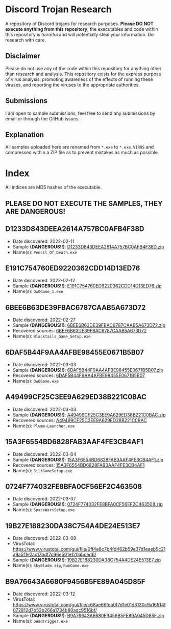 # Discord Trojan Research
A repository of Discord trojans for research purposes. **Please DO NOT execute anything from this repository**, the executables and code within this repository is harmful and will potentially steal your information. Do research with care.

## Disclaimer
Please do not use any of the code within this repository for anything other than research and analysis. This repository exists for the express purpose of virus analysis, promoting awareness of the effects of running these viruses, and reporting the viruses to the appropriate authorities.

## Submissions
I am open to sample submissions, feel free to send any submissions by email or through the GitHub issues.

## Explanation
All samples uploaded here are renamed from `*.exe` to `*.exe.VIRUS` and compressed within a ZIP file as to prevent mistakes as much as possible.

# Index
All indices are MD5 hashes of the executable.

## **PLEASE DO NOT EXECUTE THE SAMPLES, THEY ARE DANGEROUS!**

## D1233D843DEEA2614A757BC0AFB4F38D
 - Date discovered: 2022-02-11
 - Sample **(DANGEROUS!!)**: [D1233D843DEEA2614A757BC0AFB4F38D.zip](./Live%20Samples/D1233D843DEEA2614A757BC0AFB4F38D.zip)
 - Name(s): `Pencil_Of_Death.exe`

## E191C754760ED9220362CDD14D13ED76
 - Date discovered: 2022-02-12
 - Sample **(DANGEROUS!!)**: [E191C754760ED9220362CDD14D13ED76.zip](./Live%20Samples/E191C754760ED9220362CDD14D13ED76.zip)
 - Name(s): `OwOGame_1.exe`

## 6BEE6B63DE39FBAC6787CAAB5A673D72
 - Date discovered: 2022-02-27
 - Sample **(DANGEROUS!!)**: [6BEE6B63DE39FBAC6787CAAB5A673D72.zip](./Live%20Samples/6BEE6B63DE39FBAC6787CAAB5A673D72.zip)
 - Recovered sources: [6BEE6B63DE39FBAC6787CAAB5A673D72](./Recovered%20Sources/6BEE6B63DE39FBAC6787CAAB5A673D72)
 - Name(s): `Blacktails_Game_Setup.exe`

## 6DAF5B44F9AA4AFBE98455E0671B5B07
 - Date discovered: 2022-03-03
 - Sample **(DANGEROUS!!)**: [6DAF5B44F9AA4AFBE98455E0671B5B07.zip](./Live%20Samples/6DAF5B44F9AA4AFBE98455E0671B5B07.zip)
 - Recovered sources: [6DAF5B44F9AA4AFBE98455E0671B5B07](./Recovered%20Sources/6DAF5B44F9AA4AFBE98455E0671B5B07)
 - Name(s): `OwOGame.exe`

## A49499CF25C3EE9A629ED38B221C0BAC
 - Date discovered: 2022-03-03
 - Sample **(DANGEROUS!!)**: [A49499CF25C3EE9A629ED38B221C0BAC.zip](./Live%20Samples/A49499CF25C3EE9A629ED38B221C0BAC.zip)
 - Recovered sources: [A49499CF25C3EE9A629ED38B221C0BAC](./Recovered%20Sources/A49499CF25C3EE9A629ED38B221C0BAC)
 - Name(s): `Plume-Launcher.exe`

## 15A3F6554BD6828FAB3AAF4FE3CB4AF1
 - Date discovered: 2022-03-04
 - Sample **(DANGEROUS!!)**: [15A3F6554BD6828FAB3AAF4FE3CB4AF1.zip](./Live%20Samples/15A3F6554BD6828FAB3AAF4FE3CB4AF1.zip)
 - Recovered sources: [15A3F6554BD6828FAB3AAF4FE3CB4AF1](./Recovered%20Sources/15A3F6554BD6828FAB3AAF4FE3CB4AF1)
 - Name(s): `SiltGameSetup.exe`

## 0724F774032FE8BFA0CF56EF2C463508
 - Date discovered: 2022-03-07
 - Sample **(DANGEROUS!!)**: [0724F774032FE8BFA0CF56EF2C463508.zip](./Live%20Samples/0724F774032FE8BFA0CF56EF2C463508.zip)
 - Name(s): `SpaceWarsSetup.exe`

## 19B27E188230DA38C754A4DE24E513E7
 - Date discovered: 2022-03-08
 - VirusTotal: <https://www.virustotal.com/gui/file/0ff4e8c7b4fd462b59e37d1eaeb5c21a9a5f1e2ac17bdf7c96e501e120abced6/>
 - Sample **(DANGEROUS!!)**: [19B27E188230DA38C754A4DE24E513E7.zip](./Live%20Samples/19B27E188230DA38C754A4DE24E513E7.zip)
 - Name(s): `SkyBlade.zip`, `RunGame.exe`

## B9A76643A6680F9456B5FE89A045D85F
 - Date discovered: 2022-03-12
 - VirusTotal: <https://www.virustotal.com/gui/file/c68ae66fea0f7d1e01d3130c9a16514f072812d7b53b266a1734b80adc9516bf/>
 - Sample **(DANGEROUS!!)**: [B9A76643A6680F9456B5FE89A045D85F.zip](./Live%20Samples/B9A76643A6680F9456B5FE89A045D85F.zip)
 - Name(s): `DeadTrigger.exe`
